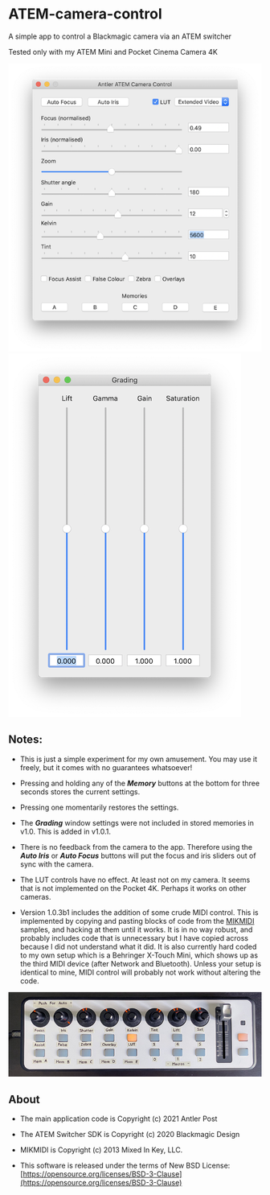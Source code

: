 # ATEM-camera-control
A simple app to control a Blackmagic camera via an ATEM switcher

Tested only with my ATEM Mini and Pocket Cinema Camera 4K

![Main Window](./images/main_window.png)![Grading Window](./images/grading_window.png)

## Notes:

* This is just a simple experiment for my own amusement. You may use it freely, but it comes with no guarantees whatsoever!

* Pressing and holding any of the ***Memory*** buttons at the bottom for three seconds stores the current settings.

* Pressing one momentarily restores the settings.

* The ***Grading*** window settings were not included in stored memories in v1.0. This is added in v1.0.1. 

* There is no feedback from the camera to the app. Therefore using the ***Auto Iris*** or ***Auto Focus*** buttons will put the focus and iris sliders out of sync with the camera.

* The LUT controls have no effect. At least not on my camera. It seems that is not implemented on the Pocket 4K. Perhaps it works on other cameras.

* Version 1.0.3b1 includes the addition of some crude MIDI control. This is implemented by copying and pasting blocks of code from the [MIKMIDI](https://github.com/mixedinkey-opensource/MIKMIDI) samples, and hacking at them until it works. It is in no way robust, and probably includes code that is unnecessary but I have copied across because I did not understand what it did. It is also currently hard coded to my own setup which is a Behringer X-Touch Mini, which shows up as the third MIDI device (after Network and Bluetooth). Unless your setup is identical to mine, MIDI control will probably not work without altering the code.

![X-Touch Mini](./images/x_touch_mini.jpg)

## About
* The main application code is Copyright (c) 2021 Antler Post

* The ATEM Switcher SDK is Copyright (c) 2020 Blackmagic Design

* MIKMIDI is Copyright (c) 2013 Mixed In Key, LLC. 

* This software is released under the terms of New BSD License: [https://opensource.org/licenses/BSD-3-Clause](https://opensource.org/licenses/BSD-3-Clause)